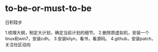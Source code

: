 # to-be-or-must-to-be
日积跬步

1.梳理大纲，制定大计划，确定当前计划的细节。
2.删除原虚拟机，安装一个linux和win7，安装cdh。
3.安装kilyn，看书，看源码。
4.github，安装patch，关注社区动向
